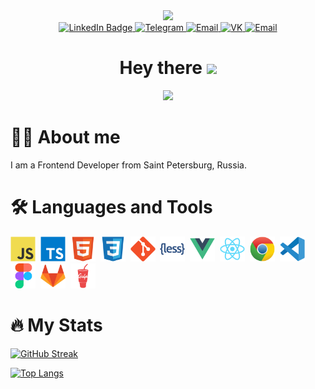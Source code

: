 <div id="header" align="center">
  <img src="https://media.giphy.com/media/RiykPw9tgdOylwFgUe/giphy.gif" width="150"/>
</div>
<div id="badges" align="center">
  <a href="https://www.linkedin.com/in/polina-lappo-969523124/">
    <img src="https://img.shields.io/badge/LinkedIn-blue?style=for-the-badge&logo=linkedin&logoColor=white" alt="LinkedIn Badge"/>
  </a>
  <a href="https://t.me/PaulinaLappo" target="_blank">
    <img src="https://img.shields.io/badge/Telegram-orange?style=for-the-badge&logo=telegram&logoColor=white" alt="Telegram"/>
  </a>
  <a href="mailto:miss.lappo@yandex.ru" target="_blank">
    <img src="https://img.shields.io/badge/E--mail-blue?style=for-the-badge&logo=maildotru&logoColor=white" alt="Email"/>
  </a>
  <a href="https://vk.com/paulina_lappo" target="_blank">
    <img src="https://img.shields.io/badge/VK-orange?style=for-the-badge&logo=vk&logoColor=white" alt="VK"/>
  </a>
  <a href="https://polina-lappo.ru" target="_blank">
    <img src="https://img.shields.io/badge/Web--site-blue?style=for-the-badge" alt="Email"/>
  </a>
</div>
<!-- <img src="https://komarev.com/ghpvc/?username=PolinkaLa&style=flat-square&color=blue" alt=""/> -->
<h1 align="center">
  Hey there
  <img src="https://media.giphy.com/media/hvRJCLFzcasrR4ia7z/giphy.gif" width="30px"/>
</h1>
<div align="center">
  <img src="https://media.giphy.com/media/Yr0iHieAwgmz2JPUT9/giphy.gif" widht="300px"/>
</div>


# :woman_technologist: About me
I am a Frontend Developer from Saint Petersburg, Russia.

# :hammer_and_wrench: Languages and Tools
<div>
  <img src="https://github.com/devicons/devicon/blob/master/icons/javascript/javascript-original.svg" title="JavaScript" alt="JavaScript" width="40" height="40"/>&nbsp;
  <img src="https://github.com/devicons/devicon/blob/master/icons/typescript/typescript-original.svg" title="TypeScript" alt="TypeScript" width="40" height="40"/>&nbsp;
  <img src="https://github.com/devicons/devicon/blob/master/icons/html5/html5-original.svg" title="HTML5" alt="HTML" width="40" height="40"/>&nbsp;
  <img src="https://github.com/devicons/devicon/blob/master/icons/css3/css3-original.svg"  title="CSS3" alt="CSS" width="40" height="40"/>&nbsp;
  <img src="https://github.com/devicons/devicon/blob/master/icons/git/git-original.svg" title="Git" alt="Git" width="40" height="40"/>&nbsp;
  <img src="https://github.com/devicons/devicon/blob/master/icons/less/less-plain-wordmark.svg" title="less" alt="less" width="40" height="40"/>&nbsp;
  <img src="https://github.com/devicons/devicon/blob/master/icons/vuejs/vuejs-original.svg" title="vuejs" alt="vuejs" width="40" height="40"/>&nbsp;
  <img src="https://github.com/devicons/devicon/blob/master/icons/react/react-original.svg" title="react" alt="react" width="40" height="40"/>&nbsp;
  <img src="https://github.com/devicons/devicon/blob/master/icons/chrome/chrome-original.svg" title="chrome" alt="chrome" width="40" height="40"/>&nbsp;
  <img src="https://github.com/devicons/devicon/blob/master/icons/vscode/vscode-original.svg" title="vscode" alt="vscode" width="40" height="40"/>&nbsp;
  <img src="https://github.com/devicons/devicon/blob/master/icons/figma/figma-original.svg" title="figma" alt="figma" width="40" height="40"/>&nbsp;
  <img src="https://github.com/devicons/devicon/blob/master/icons/gitlab/gitlab-original.svg" title="gitlab" alt="gitlab" width="40" height="40"/>&nbsp;
  <img src="https://github.com/devicons/devicon/blob/master/icons/gulp/gulp-plain.svg" title="gulp" alt="gulp" width="40" height="40"/>&nbsp;
</div>

# :fire: My Stats
[![GitHub Streak](http://github-readme-streak-stats.herokuapp.com?user=PolinkaLa&theme=dark&background=000000)](https://git.io/streak-stats)

[![Top Langs](https://github-readme-stats.vercel.app/api/top-langs/?username=POlinkaLa&layout=compact&theme=vision-friendly-dark)](https://github.com/anuraghazra/github-readme-stats)

<!--
**PolinkaLa/PolinkaLa** is a ✨ _special_ ✨ repository because its `README.md` (this file) appears on your GitHub profile.
-->

